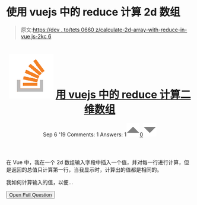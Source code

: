 # 使用 vuejs 中的 reduce 计算 2d 数组

> 原文:[https://dev . to/tets 0660 z/calculate-2d-array-with-reduce-in-vue js-2kc 6](https://dev.to/tets0660z/calculate-2d-array-with-reduce-in-vuejs-2kc6)

<header>

# ![](img/01c67cd39e9a8e551fcb75e1091225e9.png) [用 vuejs 中的 reduce 计算二维数组](https://stackoverflow.com/questions/57818404/calculate-2d-array-with-reduce-in-vuejs)

Sep 6 '19 Comments: 1 Answers: 1[![](img/e3f0373ec76330150a340eacd410b600.png)0![](img/f7bb704c8c93dfae05d2b57012ed2754.png)](https://stackoverflow.com/questions/57818404/calculate-2d-array-with-reduce-in-vuejs) </header>

在 Vue 中，我在一个 2d 数组输入字段中插入一个值，并对每一行进行计算，但是返回的总值只计算第一行，当我显示时，计算出的值都是相同的。

我如何计算输入的值，以便…

<button class="ltag__stackexchange--btn" type="button">[Open Full Question](https://stackoverflow.com/questions/57818404/calculate-2d-array-with-reduce-in-vuejs)</button>